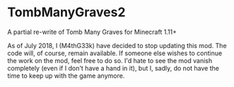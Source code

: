 # TombManyGraves2
A partial re-write of Tomb Many Graves for Minecraft 1.11+

As of July 2018, I (M4thG33k) have decided to stop updating this mod.
The code will, of course, remain available. If someone else wishes to 
continue the work on the mod, feel free to do so. I'd hate to see the 
mod vanish completely (even if I don't have a hand in it), but I, sadly,
do not have the time to keep up with the game anymore.
